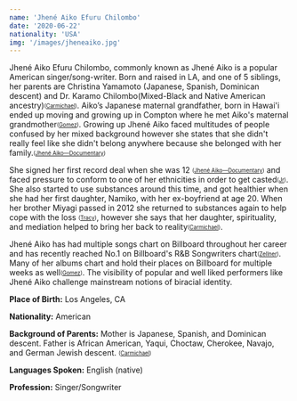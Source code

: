 ```yaml
---
name: 'Jhené Aiko Efuru Chilombo'
date: '2020-06-22'
nationality: 'USA'
img: '/images/jheneaiko.jpg'
---
```


Jhené Aiko Efuru Chilombo, commonly known as Jhené Aiko is a popular American singer/song-writer. Born and raised in LA, and one of 5 siblings, her parents are Christina Yamamoto (Japanese, Spanish, Dominican descent) and Dr. Karamo Chilombo(Mixed-Black and Native American ancestry)<sub><sup>([Carmichael](https://surp2020.racheljn.vercel.app/sources))</sup></sub>. Aiko’s Japanese maternal grandfather, born in Hawai'i ended up moving and growing up in Compton where he met Aiko's maternal grandmother<sub><sup>([Gomez](https://surp2020.racheljn.vercel.app/sources))</sup></sub>. Growing up Jhené Aiko faced multitudes of people confused by her mixed background however she states that she didn't really feel like she didn't belong anywhere because she belonged with her family.<sub><sup>([Jhené Aiko—Documentary](https://surp2020.racheljn.vercel.app/sources))</sup></sub>

She signed her first record deal when she was 12 <sub><sup>([Jhené Aiko—Documentary](https://surp2020.racheljn.vercel.app/sources))</sup></sub> and faced pressure to conform to one of her ethnicities in order to get casted<sub><sup>([Jr](https://surp2020.racheljn.vercel.app/sources))</sup></sub>. She also started to use substances around this time, and got healthier when she had her first daughter, Namiko, with her ex-boyfriend at age 20. When her brother Miyagi passed in 2012 she returned to substances again to help cope with the loss <sub><sup>([Tracy](https://surp2020.racheljn.vercel.app/sources))</sup></sub>, however she says that her daughter, spirituality, and mediation helped to bring her back to reality<sub><sup>([Carmichael](https://surp2020.racheljn.vercel.app/sources))</sup></sub>.

Jhené Aiko has had multiple songs chart on Billboard throughout her career and has recently reached No.1 on Billboard's R&B Songwriters chart<sub><sup>([Zellner](https://surp2020.racheljn.vercel.app/sources))</sup></sub>. Many of her albums chart and hold their places on Billboard for multiple weeks as well<sub><sup>([Gomez](https://surp2020.racheljn.vercel.app/sources))</sup></sub>. The visibility of popular and well liked performers like Jhené Aiko challenge mainstream notions of biracial identity.

**Place of Birth:** Los Angeles, CA

**Nationality:** American

**Background of Parents:** Mother is Japanese, Spanish, and Dominican descent. Father is African American, Yaqui, Choctaw, Cherokee, Navajo, and German Jewish descent. <sub><sup>([Carmichael](https://surp2020.racheljn.vercel.app/sources))</sup></sub>

**Languages Spoken:** English (native)

**Profession:** Singer/Songwriter
